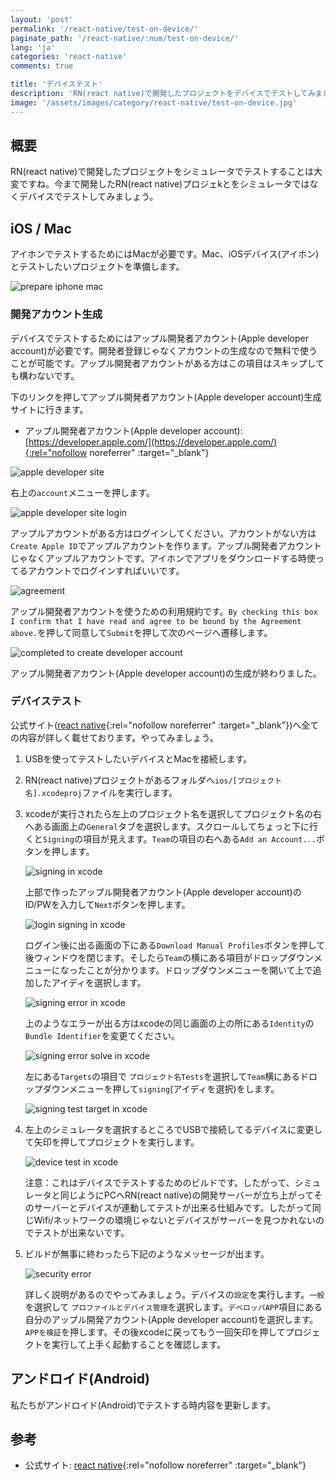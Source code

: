 ```yaml
---
layout: 'post'
permalink: '/react-native/test-on-device/'
paginate_path: '/react-native/:num/test-on-device/'
lang: 'ja'
categories: 'react-native'
comments: true

title: 'デバイステスト'
description: 'RN(react native)で開発したプロジェクトをデバイスでテストしてみましょう。'
image: '/assets/images/category/react-native/test-on-device.jpg'
---
```



## 概要
RN(react native)で開発したプロジェクトをシミュレータでテストすることは大変ですね。今まで開発したRN(react native)プロジェkとをシミュレータではなくデバイスでテストしてみましょう。

## iOS / Mac
アイホンでテストするためにはMacが必要です。Mac、iOSデバイス(アイホン)とテストしたいプロジェクトを準備します。

![prepare iphone mac](/assets/images/category/react-native/test-on-device/mac-iphone.jpg)

### 開発アカウント生成
デバイスでテストするためにはアップル開発者アカウント(Apple developer account)が必要です。開発者登録じゃなくアカウントの生成なので無料で使うことが可能です。アップル開発者アカウントがある方はこの項目はスキップしても構わないです。

下のリンクを押してアップル開発者アカウント(Apple developer account)生成サイトに行きます。

- アップル開発者アカウント(Apple developer account): [https://developer.apple.com/](https://developer.apple.com/){:rel="nofollow noreferrer" :target="_blank"}

![apple developer site](/assets/images/category/react-native/test-on-device/apple-developer-site.png)

右上の```account```メニューを押します。

![apple developer site login](/assets/images/category/react-native/test-on-device/apple-developer-site-login.png)

アップルアカウントがある方はログインしてください。アカウントがない方は```Create Apple ID```でアップルアカウントを作ります。アップル開発者アカウントじゃなくアップルアカウントです。アイホンでアプリをダウンロードする時使ってるアカウントでログインすればいいです。

![agreement](/assets/images/category/react-native/test-on-device/agreement.png)

アップル開発者アカウントを使うための利用規約です。```By checking this box I confirm that I have read and agree to be bound by the Agreement above.```を押して同意して```Submit```を押して次のページへ遷移します。

![completed to create developer account](/assets/images/category/react-native/test-on-device/completed-create-account.png)

アップル開発者アカウント(Apple developer account)の生成が終わりました。

### デバイステスト
公式サイト([react native](https://facebook.github.io/react-native/docs/running-on-device){:rel="nofollow noreferrer" :target="_blank"})へ全ての内容が詳しく載せております。やってみましょう。

1. USBを使ってテストしたいデバイスとMacを接続します。
1. RN(react native)プロジェクトがあるフォルダへ```ios/[プロジェクト名].xcodeproj```ファイルを実行します。
1. xcodeが実行されたら左上のプロジェクト名を選択してプロジェクト名の右へある画面上の```General```タブを選択します。スクロールしてちょっと下に行くと```Signing```の項目が見えます。```Team```の項目の右へある```Add an Account...```ボタンを押します。

    ![signing in xcode](/assets/images/category/react-native/test-on-device/signing.png)

    上部で作ったアップル開発者アカウント(Apple developer account)のID/PWを入力して```Next```ボタンを押します。

    ![login signing in xcode](/assets/images/category/react-native/test-on-device/signing-login.png)

    ログイン後に出る画面の下にある```Download Manual Profiles```ボタンを押して後ウィンドウを閉じます。そしたら```Team```の横にある項目がドロップダウンメニューになったことが分かります。ドロップダウンメニューを開いて上で追加したアイディを選択します。

    ![signing error in xcode](/assets/images/category/react-native/test-on-device/signing-error.png)

    上のようなエラーが出る方はxcodeの同じ画面の上の所にある```Identity```の```Bundle Identifier```を変更てください。

    ![signing error solve in xcode](/assets/images/category/react-native/test-on-device/signing-error-solve.png)

    左にある```Targets```の項目で ```プロジェクト名Tests```を選択して```Team```横にあるドロップダウンメニューを押して```signing```(アイディを選択)をします。

    ![signing test target in xcode](/assets/images/category/react-native/test-on-device/signing-target-test.png)
1. 左上のシミュレータを選択するところでUSBで接続してるデバイスに変更して矢印を押してプロジェクトを実行します。

    ![device test in xcode](/assets/images/category/react-native/test-on-device/device-test.png)

    注意：これはデバイスでテストするためのビルドです。したがって、シミュレータと同じようにPCへRN(react native)の開発サーバーが立ち上がってそのサーバーとデバイスが連動してテストが出来る仕組みです。したがって同じWifi/ネットワークの環境じゃないとデバイスがサーバーを見つかれないのでテストが出来ないです。

1. ビルドが無事に終わったら下記のようなメッセージが出ます。

    ![security error](/assets/images/category/react-native/test-on-device/security-error.png)

    詳しく説明があるのでやってみましょう。デバイスの```設定```を実行します。```一般```を選択して ```プロファイルとデバイス管理```を選択します。```デベロッパAPP```項目にある自分のアップル開発アカウント(Apple developer account)を選択します。 ```APPを検証```を押します。その後xcodeに戻ってもう一回矢印を押してプロジェクトを実行して上手く起動することを確認します。

## アンドロイド(Android)
私たちがアンドロイド(Android)でテストする時内容を更新します。

## 参考
- 公式サイト: [react native](https://facebook.github.io/react-native/docs/running-on-device){:rel="nofollow noreferrer" :target="_blank"}
